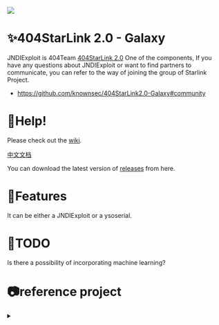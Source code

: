 ![](https://socialify.git.ci/qi4L/JYso/image?font=Raleway&forks=1&language=1&logo=https%3A%2F%2Fs1.ax1x.com%2F2022%2F09%2F12%2FvXqOUI.jpg&name=1&owner=1&pattern=Charlie%20Brown&stargazers=1&theme=Dark)

# ✨404StarLink 2.0 - Galaxy

JNDIExploit is 404Team [404StarLink 2.0](https://github.com/knownsec/404StarLink) One of the components, If you have any questions about JNDIExploit or want to find partners to communicate, you can refer to the way of joining the group of Starlink Project.

+ https://github.com/knownsec/404StarLink2.0-Galaxy#community

# 🦜Help!

Please check out the [wiki](https://github.com/qi4L/JYso/wiki/JYso%E2%80%90EN). 

[中文文档](https://github.com/qi4L/JYso/wiki/JYso%E2%80%90CN)

You can download the latest version of [releases](https://github.com/qi4L/JNDIExploit/releases) from here.

# 🐲Features

It can be either a JNDIExploit or a ysoserial.

# 🤖TODO

Is there a possibility of incorporating machine learning?

# 📷reference project

<details>
  <summary></summary>

- https://github.com/veracode-research/rogue-jndi
- https://github.com/welk1n/JNDI-Injection-Exploit
- https://github.com/welk1n/JNDI-Injection-Bypass
- https://github.com/WhiteHSBG/JNDIExploit
- https://github.com/su18/ysoserial
- https://github.com/rebeyond/Behinder

</details>